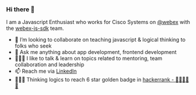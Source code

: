 ### Hi there 👋

I am a Javascript Enthusiast who works for Cisco Systems on [@webex](https://github.com/webex) with the [webex-js-sdk](https://github.com/webex/webex-js-sdk/) team.


- 👯 I’m looking to collaborate on teaching javascript & logical thinking to folks who seek
- 💬 Ask me anything about app development, frontend development
- 👨🏻‍🏫 I like to talk & learn on topics related to mentoring, team collaboration and leadership
- 📫 Reach me via [LinkedIn](https://www.linkedin.com/in/kesavakrishnanm/)
- 🧑🏻‍💻 Thinking logics to reach 6 star golden badge in [hackerrank - 🌟🌟🌟🌟🌟](https://www.hackerrank.com/mkesavan13)


<!--
**mkesavan13/mkesavan13** is a ✨ _special_ ✨ repository because its `README.md` (this file) appears on your GitHub profile.

Here are some ideas to get you started:

- 👯 I’m looking to collaborate on teaching javascript to folks
- 💬 Ask me anything about app development, frontend development
- 📫 How to reach me: ...
- 😄 Pronouns: ...
- ⚡ Fun fact: ...
-->
